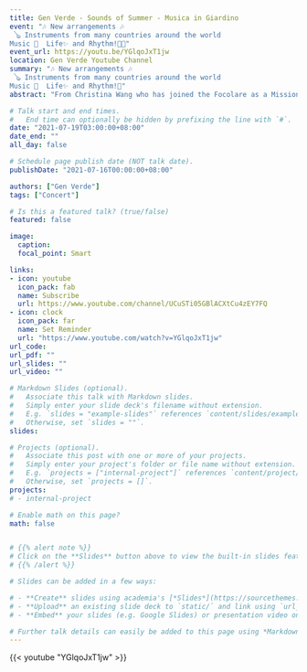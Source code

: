 ```yaml
---
title: Gen Verde - Sounds of Summer - Musica in Giardino
event: "🎶 New arrangements 🎶
 🪕 Instruments from many countries around the world
Music 🎼  Life✨ and Rhythm!💃🏼"
event_url: https://youtu.be/YGlqoJxT1jw
location: Gen Verde Youtube Channel
summary: "🎶 New arrangements 🎶
 🪕 Instruments from many countries around the world
Music 🎼  Life✨ and Rhythm!💃"
abstract: "From Christina Wang who has joined the Focolare as a Missionary in Rome. She is a youth together with her Sister who is also a Focolare Missionary in India. They are from Permating Tinggi in Penang. Can share with other youth. We are proud of two twin sisters who are full time lay missionaries in Italy and Rome. Christina is in Music Ministry based in Italy and her sister Catherine Wang is in India."

# Talk start and end times.
#   End time can optionally be hidden by prefixing the line with `#`.
date: "2021-07-19T03:00:00+08:00"
date_end: ""
all_day: false

# Schedule page publish date (NOT talk date).
publishDate: "2021-07-16T00:00:00+08:00"

authors: ["Gen Verde"]
tags: ["Concert"]

# Is this a featured talk? (true/false)
featured: false

image:
  caption:
  focal_point: Smart

links:
- icon: youtube
  icon_pack: fab
  name: Subscribe
  url: https://www.youtube.com/channel/UCuSTi05GBlACXtCu4zEY7FQ
- icon: clock
  icon_pack: far
  name: Set Reminder
  url: "https://www.youtube.com/watch?v=YGlqoJxT1jw"
url_code:
url_pdf: ""
url_slides: ""
url_video: ""

# Markdown Slides (optional).
#   Associate this talk with Markdown slides.
#   Simply enter your slide deck's filename without extension.
#   E.g. `slides = "example-slides"` references `content/slides/example-slides.md`.
#   Otherwise, set `slides = ""`.
slides:

# Projects (optional).
#   Associate this post with one or more of your projects.
#   Simply enter your project's folder or file name without extension.
#   E.g. `projects = ["internal-project"]` references `content/project/deep-learning/index.md`.
#   Otherwise, set `projects = []`.
projects:
# - internal-project

# Enable math on this page?
math: false


# {{% alert note %}}
# Click on the **Slides** button above to view the built-in slides feature.
# {{% /alert %}}

# Slides can be added in a few ways:

# - **Create** slides using academia's [*Slides*](https://sourcethemes.com/academic/docs/managing-content/#create-slides) feature and link using `slides` parameter in the front matter of the talk file
# - **Upload** an existing slide deck to `static/` and link using `url_slides` parameter in the front matter of the talk file
# - **Embed** your slides (e.g. Google Slides) or presentation video on this page using [shortcodes](https://sourcethemes.com/academic/docs/writing-markdown-latex/).

# Further talk details can easily be added to this page using *Markdown* and $\rm \LaTeX$ math code.
---
```


{{< youtube "YGlqoJxT1jw" >}}
